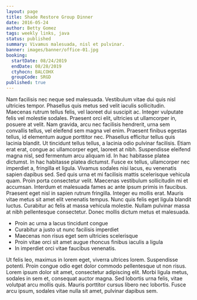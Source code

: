 ```yaml
---
layout: page
title: Shade Restore Group Dinner
date: 2016-05-24
author: Betty Gomez
tags: weekly links, java
status: published
summary: Vivamus malesuada, nisl et pulvinar.
banner: images/banner/office-01.jpg
booking:
  startDate: 08/24/2019
  endDate: 08/28/2019
  ctyhocn: BALCOHX
  groupCode: SRGD
published: true
---
```

Nam facilisis nec neque sed malesuada. Vestibulum vitae dui quis nisl ultricies tempor. Phasellus quis metus sed velit iaculis sollicitudin. Maecenas rutrum tellus felis, vel laoreet dui suscipit ac. Integer vulputate felis vel molestie sodales. Praesent orci elit, ultricies ut ullamcorper in, posuere at velit. Nam gravida, arcu nec facilisis hendrerit, urna sem convallis tellus, vel eleifend sem magna vel enim. Praesent finibus egestas tellus, id elementum augue porttitor nec. Phasellus efficitur tellus quis lacinia blandit. Ut tincidunt tellus tellus, a lacinia odio pulvinar facilisis. Etiam erat erat, congue ac ullamcorper eget, laoreet at nibh.
Suspendisse eleifend magna nisl, sed fermentum arcu aliquam id. In hac habitasse platea dictumst. In hac habitasse platea dictumst. Fusce ex tellus, ullamcorper nec imperdiet a, fringilla et ligula. Vivamus sodales nisi lacus, eu venenatis sapien dapibus sed. Sed quis urna et mi facilisis mattis scelerisque vehicula quam. Proin porta consectetur velit. Maecenas vestibulum sollicitudin mi et accumsan. Interdum et malesuada fames ac ante ipsum primis in faucibus. Praesent eget nisl in sapien rutrum fringilla. Integer eu mollis erat. Mauris vitae metus sit amet elit venenatis tempus. Nunc quis felis eget ligula blandit luctus. Curabitur ac felis at massa vehicula molestie. Nullam pulvinar massa at nibh pellentesque consectetur. Donec mollis dictum metus et malesuada.

* Proin ac urna a lacus tincidunt congue
* Curabitur a justo ut nunc facilisis imperdiet
* Maecenas non risus eget sem ultricies scelerisque
* Proin vitae orci sit amet augue rhoncus finibus iaculis a ligula
* In imperdiet orci vitae faucibus venenatis.

Ut felis leo, maximus in lorem eget, viverra ultrices lorem. Suspendisse potenti. Proin congue odio eget dolor commodo pellentesque ut non risus. Lorem ipsum dolor sit amet, consectetur adipiscing elit. Morbi ligula metus, sodales in sem et, consequat auctor magna. Sed lobortis urna felis, vitae volutpat arcu mollis quis. Mauris porttitor cursus libero nec lobortis. Fusce arcu ipsum, sodales vitae nulla sit amet, pulvinar dapibus sem.
